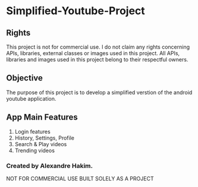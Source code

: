 # Simplified-Youtube-Project

## Rights

This project is not for commercial use.
I do not claim any rights concerning APIs, libraries, external classes or images used in this project. All APIs, libraries and images used in this project belong to their respectful owners.

## Objective

The purpose of this project is to develop a simplified verstion of the android youtube application.

## App Main Features
1. Login features
2. History, Settings, Profile
3. Search & Play videos
4. Trending videos

### Created by Alexandre Hakim. 

NOT FOR COMMERCIAL USE
BUILT SOLELY AS A PROJECT
